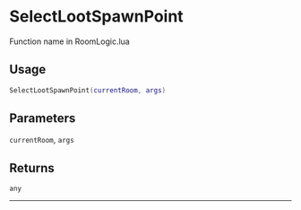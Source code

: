 # SelectLootSpawnPoint
Function name in RoomLogic.lua
## Usage
```lua
SelectLootSpawnPoint(currentRoom, args)
```
## Parameters
`currentRoom`, `args`
## Returns
`any`

---